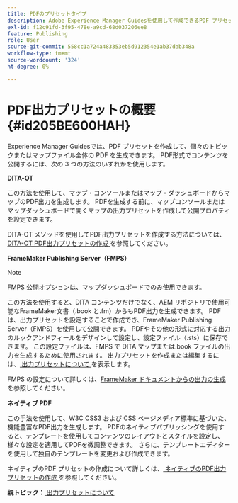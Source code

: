 ```yaml
---
title: PDFのプリセットタイプ
description: Adobe Experience Manager Guidesを使用して作成できるPDF プリセットの種類について説明します。
exl-id: f12c91fd-3f95-478e-a9cd-68d037206ee8
feature: Publishing
role: User
source-git-commit: 558cc1a724a483353eb5d912354e1ab37dab348a
workflow-type: tm+mt
source-wordcount: '324'
ht-degree: 0%

---
```


# PDF出力プリセットの概要 {#id205BE600HAH}

Experience Manager Guidesでは、PDF プリセットを作成して、個々のトピックまたはマップファイル全体の PDF を生成できます。 PDF形式でコンテンツを公開するには、次の 3 つの方法のいずれかを使用します。

**DITA-OT**

この方法を使用して、マップ・コンソールまたはマップ・ダッシュボードからマップのPDF出力を生成します。 PDFを生成する前に、マップコンソールまたはマップダッシュボードで開くマップの出力プリセットを作成して公開プロパティを設定できます。

DITA-OT メソッドを使用してPDF出力プリセットを作成する方法については、[DITA-OT PDF出力プリセットの作成 ](./generate-output-pdf-dita-ot.md) を参照してください。

**FrameMaker Publishing Server（FMPS）**

>[!NOTE]
>
> FMPS 公開オプションは、マップダッシュボードでのみ使用できます。

この方法を使用すると、DITA コンテンツだけでなく、AEM リポジトリで使用可能なFrameMaker文書（.book と.fm）からもPDF出力を生成できます。 PDFは、出力プリセットを設定することで作成でき、FrameMaker Publishing Server（FMPS）を使用して公開できます。 PDFやその他の形式に対応する出力のルックアンドフィールをデザインして設定し、設定ファイル（.sts）に保存できます。 この設定ファイルは、FMPS で DITA マップまたは.book ファイルの出力を生成するために使用されます。 出力プリセットを作成または編集するには、[ 出力プリセットについて ](../user-guide/generate-output-understand-presets.md) を表示します。

FMPS の設定について詳しくは、[FrameMaker ドキュメントからの出力の生成 ](../user-guide/fm-output-generatation.md) を参照してください。

**ネイティブ PDF**

この手法を使用して、W3C CSS3 および CSS ページメディア標準に基づいた、機能豊富なPDF出力を生成します。 PDFのネイティブパブリッシングを使用すると、テンプレートを使用してコンテンツのレイアウトとスタイルを設定し、様々な設定を適用してPDFを微調整できます。 さらに、テンプレートエディターを使用して独自のテンプレートを変更および作成できます。

ネイティブのPDF プリセットの作成について詳しくは、[ ネイティブのPDF出力プリセットの作成 ](../web-editor/native-pdf-web-editor.md) を参照してください。





**親トピック：**&#x200B;[ 出力プリセットについて ](generate-output-understand-presets.md)
